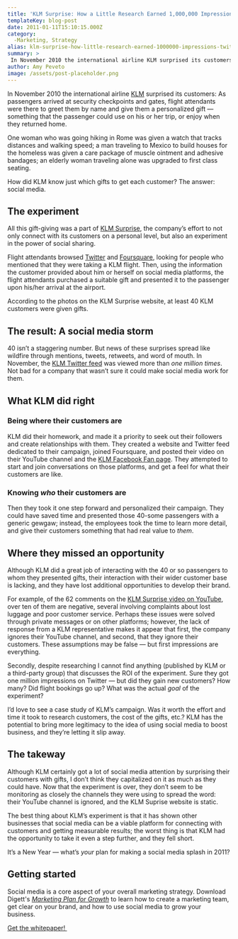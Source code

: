 ```yaml
---
title: 'KLM Surprise: How a Little Research Earned 1,000,000 Impressions on Twitter'
templateKey: blog-post
date: 2011-01-11T15:10:15.000Z
category: 
  -Marketing, Strategy
alias: klm-surprise-how-little-research-earned-1000000-impressions-twitter
summary: > 
 In November 2010 the international airline KLM surprised its customers: As passengers arrived at security checkpoints and gates, flight attendants were there to greet them by name and give them a personalized gift — something that the passenger could use on his or her trip, or enjoy when they returned home.
author: Amy Peveto
image: /assets/post-placeholder.png
---
```


In November 2010 the international airline [KLM](http://www.klm.com) surprised its customers: As passengers arrived at security checkpoints and gates, flight attendants were there to greet them by name and give them a personalized gift — something that the passenger could use on his or her trip, or enjoy when they returned home.

One woman who was going hiking in Rome was given a watch that tracks distances and walking speed; a man traveling to Mexico to build houses for the homeless was given a care package of muscle ointment and adhesive bandages; an elderly woman traveling alone was upgraded to first class seating.

How did KLM know just which gifts to get each customer? The answer: social media.

The experiment
--------------

All this gift-giving was a part of [KLM Surprise](http://www.klm.com/), the company’s effort to not only connect with its customers on a personal level, but also an experiment in the power of social sharing.

Flight attendants browsed [Twitter](http://twitter.com/) and [Foursquare](https://foursquare.com/), looking for people who mentioned that they were taking a KLM flight. Then, using the information the customer provided about him or herself on social media platforms, the flight attendants purchased a suitable gift and presented it to the passenger upon his/her arrival at the airport.

According to the photos on the KLM Surprise website, at least 40 KLM customers were given gifts.

The result: A social media storm
--------------------------------

40 isn’t a staggering number. But news of these surprises spread like wildfire through mentions, tweets, retweets, and word of mouth. In November, the [KLM Twitter feed](http://twitter.com/#!/KLMsurprise) was viewed more than _one million times_. Not bad for a company that wasn’t sure it could make social media work for them.

What KLM did right
------------------

### Being where their customers are

KLM did their homework, and made it a priority to seek out their followers and create relationships with them. They created a website and Twitter feed dedicated to their campaign, joined Foursquare, and posted their video on their YouTube channel and the [KLM Facebook Fan page](http://www.facebook.com/home.php#!/KLM). They attempted to start and join conversations on those platforms, and get a feel for what their customers are like.

### **Knowing _who_ their customers are**

Then they took it one step forward and personalized their campaign. They could have saved time and presented those 40-some passengers with a generic gewgaw; instead, the employees took the time to learn more detail, and give their customers something that had real value to _them_.

Where they missed an opportunity
--------------------------------

Although KLM did a great job of interacting with the 40 or so passengers to whom they presented gifts, their interaction with their wider customer base is lacking, and they have lost additional opportunities to develop their brand.

For example, of the 62 comments on the [KLM Surprise video on YouTube](https://www.youtube.com/watch?v=pqHWAE8GDEk), over ten of them are negative, several involving complaints about lost luggage and poor customer service. Perhaps these issues were solved through private messages or on other platforms; however, the lack of response from a KLM representative makes it appear that first, the company ignores their YouTube channel, and second, that they ignore their customers. These assumptions may be false — but first impressions are everything.

Secondly, despite researching I cannot find anything (published by KLM or a third-party group) that discusses the ROI of the experiment. Sure they got one million impressions on Twitter — but did they gain new customers? How many? Did flight bookings go up? What was the actual _goal_ of the experiment?

I’d love to see a case study of KLM’s campaign. Was it worth the effort and time it took to research customers, the cost of the gifts, etc.? KLM has the potential to bring more legitimacy to the idea of using social media to boost business, and they’re letting it slip away.

The takeway
-----------

Although KLM certainly got a lot of social media attention by surprising their customers with gifts, I don’t think they capitalized on it as much as they could have. Now that the experiment is over, they don’t seem to be monitoring as closely the channels they were using to spread the word: their YouTube channel is ignored, and the KLM Suprise website is static.

The best thing about KLM’s experiment is that it has shown other businesses that social media can be a viable platform for connecting with customers and getting measurable results; the worst thing is that KLM had the opportunity to take it even a step further, and they fell short.

It’s a New Year — what’s _your_ plan for making a social media splash in 2011?

Getting started
---------------

Social media is a core aspect of your overall marketing strategy. Download Digett's [_Marketing Plan for Growth_](http://www.digett.com/marketing-plan-growth) to learn how to create a marketing team, get clear on your brand, and how to use social media to grow your business.

[Get the whitepaper! ](http://www.digett.com/marketing-plan-growth)